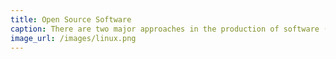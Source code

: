 ```yaml
---
title: Open Source Software
caption: There are two major approaches in the production of software (open-source and proprietary), which have co-existed and have created hybrid forms of software, which take advantage of the complementary strengths.
image_url: /images/linux.png
---
```

